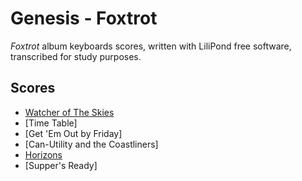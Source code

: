 # Genesis - Foxtrot
*Foxtrot* album keyboards scores, written with LiliPond free software, transcribed for study purposes.

## Scores
* [Watcher of The Skies](https://github.com/gos95-sheetmusic/genesis-sheetmusic/tree/master/foxtrot/watcher-of-the-skies/)
* [Time Table]
* [Get 'Em Out by Friday]
* [Can-Utility and the Coastliners]
* [Horizons](https://github.com/gos95-sheetmusic/genesis-sheetmusic/tree/master/foxtrot/horizons/)
* [Supper's Ready]
